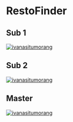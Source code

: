 # RestoFinder

## Sub 1
[![ivanasitumorang](https://circleci.com/gh/ivanasitumorang/RestoFinder.svg?branch=SUB-1&style=svg)](https://app.circleci.com/pipelines/github/ivanasitumorang/RestoFinder?branch=SUB-1)

## Sub 2
[![ivanasitumorang](https://circleci.com/gh/ivanasitumorang/RestoFinder/tree/SUB-2.svg?style=svg)](https://app.circleci.com/pipelines/github/ivanasitumorang/RestoFinder?branch=SUB-2)

## Master
[![ivanasitumorang](https://circleci.com/gh/ivanasitumorang/RestoFinder.svg?branch=master&style=shield)](https://app.circleci.com/pipelines/github/ivanasitumorang/RestoFinder?branch=master)
